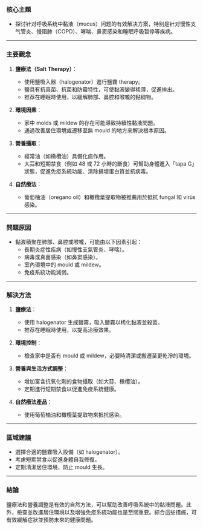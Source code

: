 ### 核心主題
- 探讨针对呼吸系统中黏液（mucus）问题的有效解决方案，特别是针对慢性支气管炎、慢阻肺（COPD）、哮喘、鼻窦感染和睡眠呼吸暂停等疾病。

---

### 主要觀念
1. **鹽療法（Salt Therapy）**：
   - 使用鹽吸入器（halogenator）進行鹽霧 therapy。
   - 鹽具有抗真菌、抗菌和防霉特性，可使黏液變得稀薄，促進排出。
   - 推荐在睡眠時使用，以緩解肺部、鼻腔和喉嚨的黏稠物。

2. **環境因素**：
   - 家中 molds 或 mildew 的存在可能導致持續性黏液問題。
   - 通過改善居住環境或遷移至無 mould 的地方來解決根本原因。

3. **營養攝取**：
   - 經常油（如橄欖油）具備化痰作用。
   - 大蒜和短期禁食（例如 48 或 72 小時的斷食）可幫助身體進入「tapa G」狀態，促進免疫系統功能、清除損壞蛋白質並抗病毒。

4. **自然療法**：
   - 葡萄柚油（oregano oil）和橄欖葉提取物被推薦用於抵抗 fungal 和 virüs 感染。

---

### 問題原因
- 黏液積聚在肺部、鼻腔或喉嚨，可能由以下因素引起：
  - 長期炎症性疾病（如慢性支氣管炎、哮喘）。
  - 病毒或真菌感染（如鼻窦感染）。
  - 室內環境中的 mould 或 mildew。
  - 免疫系統功能減弱。

---

### 解決方法
1. **鹽療法**：
   - 使用 halogenator 生成鹽霧，吸入鹽霧以稀化黏液並殺菌。
   - 推荐在睡眠時使用，以提高治療效果。

2. **環境控制**：
   - 檢查家中是否有 mould 或 mildew，必要時清潔或搬遷至更乾淨的環境。

3. **營養與生活方式調整**：
   - 增加富含抗氧化劑的食物攝取（如大蒜、橄欖油）。
   - 定期進行短期禁食以促進免疫系統健康。

4. **自然療法產品**：
   - 使用葡萄柚油和橄欖葉提取物來抵抗感染。

---

### 區域建議
- 選擇合適的鹽霧吸入設備（如 halogenator）。
- 考慮短期禁食以促進身體自我修復。
- 定期清潔居住環境，防止 mould 生長。

---

### 結論
鹽療法和營養調整是有效的自然方法，可以幫助改善呼吸系統中的黏液問題。此外，檢查並改進居住環境以及增強免疫系統功能也是至關重要。綜合這些措施，可有效緩解症狀並預防未來的健康問題。